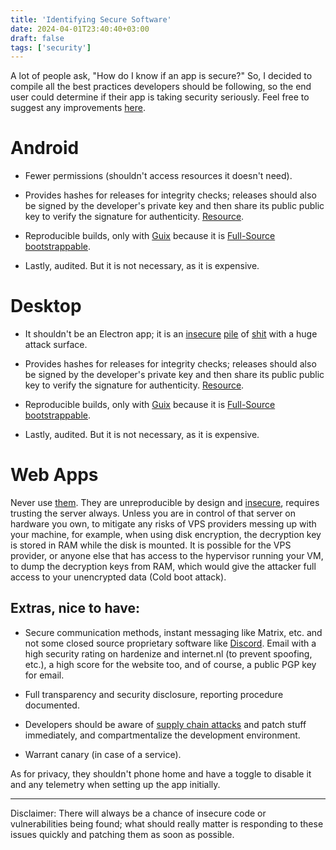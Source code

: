 ```yaml
---
title: 'Identifying Secure Software'
date: 2024-04-01T23:40:40+03:00
draft: false
tags: ['security']
---
```


A lot of people ask, "How do I know if an app is secure?" So, I decided to compile all the best practices developers should be following, so the end user could determine if their app is taking security seriously. Feel free to suggest any improvements [here](https://github.com/jermanuts/blog/discussions).

# Android

* Fewer permissions (shouldn't access resources it doesn't need).

* Provides hashes for releases for integrity checks; releases should also be signed by the developer's private key and then share its public public key to verify the signature for authenticity. [Resource](https://infra.apache.org/release-signing.html).

* Reproducible builds, only with [Guix](https://guix.gnu.org/) because it is [Full-Source bootstrappable](https://guix.gnu.org/en/blog/2024/identifying-software/).

* Lastly, audited. But it is not necessary, as it is expensive.

# Desktop

* It shouldn't be an Electron app; it is an [insecure](https://github.com/secureblue/secureblue/issues/193#issuecomment-1953323680) [pile](https://github.com/sickcodes/no-sandbox) of [shit](https://blog.doyensec.com/2022/09/27/electron-api-default-permissions.html) with a huge attack surface.

* Provides hashes for releases for integrity checks; releases should also be signed by the developer's private key and then share its public public key to verify the signature for authenticity. [Resource](https://infra.apache.org/release-signing.html).

* Reproducible builds, only with [Guix](https://guix.gnu.org/) because it is [Full-Source bootstrappable](https://guix.gnu.org/en/blog/2024/identifying-software/).

* Lastly, audited. But it is not necessary, as it is expensive.

# Web Apps

Never use [them](https://cronokirby.com/posts/2021/06/e2e_in_the_browser/). They are unreproducible by design and [insecure](https://www.devever.net/~hl/webcrypto), requires trusting the server always. Unless you are in control of that server on hardware you own, to mitigate any risks of VPS providers messing up with your machine, for example, when using disk encryption, the decryption key is stored in RAM while the disk is mounted. It is possible for the VPS provider, or anyone else that has access to the hypervisor running your VM, to dump the decryption keys from RAM, which would give the attacker full access to your unencrypted data (Cold boot attack).

## Extras, nice to have:

* Secure communication methods, instant messaging like Matrix, etc. and not some closed source proprietary software like [Discord](https://sneak.berlin/20200220/discord-is-not-an-acceptable-choice-for-free-software-projects/). Email with a high security rating on hardenize and internet.nl (to prevent spoofing, etc.), a high score for the website too, and of course, a public PGP key for email. 

* Full transparency and security disclosure, reporting procedure documented.

* Developers should be aware of [supply chain attacks](https://discuss.privacyguides.net/t/add-supply-chain-attacks-to-common-threats-page/17595/4) and patch stuff immediately, and compartmentalize the development environment.

* Warrant canary (in case of a service).

As for privacy, they shouldn't phone home and have a toggle to disable it and any telemetry when setting up the app initially.


----

Disclaimer: There will always be a chance of insecure code or vulnerabilities being found; what should really matter is responding to these issues quickly and patching them as soon as possible.



